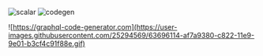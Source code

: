 ![scalar](https://user-images.githubusercontent.com/25294569/63675022-87723c80-c7f0-11e9-87b9-22c78c9a17e2.gif)
![codegen](https://user-images.githubusercontent.com/25294569/63696114-af7a9380-c822-11e9-9e01-b3cf4c91f88e.gif)

![https://graphql-code-generator.com](https://user-images.githubusercontent.com/25294569/63696114-af7a9380-c822-11e9-9e01-b3cf4c91f88e.gif)
